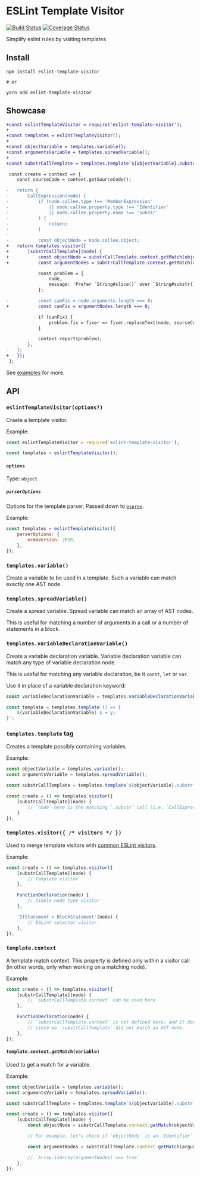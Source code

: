 # ESLint Template Visitor
[![Build Status](https://travis-ci.org/futpib/eslint-template-visitor.svg?branch=master)](https://travis-ci.org/futpib/eslint-template-visitor) [![Coverage Status](https://coveralls.io/repos/github/futpib/eslint-template-visitor/badge.svg?branch=master)](https://coveralls.io/github/futpib/eslint-template-visitor?branch=master)

Simplify eslint rules by visiting templates

## Install

```
npm install eslint-template-visitor

# or

yarn add eslint-template-visitor
```

## Showcase

```diff
+const eslintTemplateVisitor = require('eslint-template-visitor');
+
+const templates = eslintTemplateVisitor();
+
+const objectVariable = templates.variable();
+const argumentsVariable = templates.spreadVariable();
+
+const substrCallTemplate = templates.template`${objectVariable}.substr(${argumentsVariable})`;

 const create = context => {
 	const sourceCode = context.getSourceCode();

-	return {
-		CallExpression(node) {
-			if (node.callee.type !== 'MemberExpression'
-				|| node.callee.property.type !== 'Identifier'
-				|| node.callee.property.name !== 'substr'
-			) {
-				return;
-			}
-
-			const objectNode = node.callee.object;
+	return templates.visitor({
+		[substrCallTemplate](node) {
+			const objectNode = substrCallTemplate.context.getMatch(objectVariable);
+			const argumentNodes = substrCallTemplate.context.getMatch(argumentsVariable);

 			const problem = {
 				node,
 				message: 'Prefer `String#slice()` over `String#substr()`.',
 			};

-			const canFix = node.arguments.length === 0;
+			const canFix = argumentNodes.length === 0;

 			if (canFix) {
 				problem.fix = fixer => fixer.replaceText(node, sourceCode.getText(objectNode) + '.slice()');
 			}

 			context.report(problem);
 		},
-	};
+	});
 };
```

See [examples](https://github.com/futpib/eslint-template-visitor/tree/master/examples) for more.

## API

### `eslintTemplateVisitor(options?)`

Craete a template visitor.

Example:

```js
const eslintTemplateVisitor = require('eslint-template-visitor');

const templates = eslintTemplateVisitor();
```

#### `options`

Type: `object`

##### `parserOptions`

Options for the template parser. Passed down to [`espree`](https://github.com/eslint/espree#usage).

Example:

```js
const templates = eslintTemplateVisitor({
	parserOptions: {
		ecmaVersion: 2018,
	},
});
```

### `templates.variable()`

Create a variable to be used in a template. Such a variable can match exactly one AST node.

### `templates.spreadVariable()`

Create a spread variable. Spread variable can match an array of AST nodes.

This is useful for matching a number of arguments in a call or a number of statements in a block.

### `templates.variableDeclarationVariable()`

Create a variable declaration variable. Variable declaration variable can match any type of variable declaration node.

This is useful for matching any variable declaration, be it `const`, `let` or `var`.

Use it in place of a variable declaration keyword:

```js
const variableDeclarationVariable = templates.variableDeclarationVariable();

const template = templates.template`() => {
	${variableDeclarationVariable} x = y;
}`;
```

### `templates.template` tag

Creates a template possibly containing variables.

Example:

```js
const objectVariable = templates.variable();
const argumentsVariable = templates.spreadVariable();

const substrCallTemplate = templates.template`${objectVariable}.substr(${argumentsVariable})`;

const create = () => templates.visitor({
	[substrCallTemplate](node) {
		// `node` here is the matching `.substr` call (i.e. `CallExpression`)
	}
});
```

### `templates.visitor({ /* visitors */ })`

Used to merge template visitors with [common ESLint visitors](https://eslint.org/docs/developer-guide/selectors#listening-for-selectors-in-rules).

Example:

```js
const create = () => templates.visitor({
	[substrCallTemplate](node) {
		// Template visitor
	},

	FunctionDeclaration(node) {
		// Simple node type visitor
	},

	'IfStatement > BlockStatement'(node) {
		// ESLint selector visitor
	},
});
```

### `template.context`

A template match context. This property is defined only within a visitor call (in other words, only when working on a matching node).

Example:

```js
const create = () => templates.visitor({
	[substrCallTemplate](node) {
		// `substrCallTemplate.context` can be used here
	},

	FunctionDeclaration(node) {
		// `substrCallTemplate.context` is not defined here, and it does not make sense to use it here,
		// since we `substrCallTemplate` did not match an AST node.
	},
});
```

#### `template.context.getMatch(variable)`

Used to get a match for a variable.

Example:

```js
const objectVariable = templates.variable();
const argumentsVariable = templates.spreadVariable();

const substrCallTemplate = templates.template`${objectVariable}.substr(${argumentsVariable})`;

const create = () => templates.visitor({
	[substrCallTemplate](node) {
		const objectNode = substrCallTemplate.context.getMatch(objectVariable);

		// For example, let's check if `objectNode` is an `Identifier`: `objectNode.type === 'Identifier'`

		const argumentNodes = substrCallTemplate.context.getMatch(argumentsVariable);

		// `Array.isArray(argumentNodes) === true`
	},
});
```
